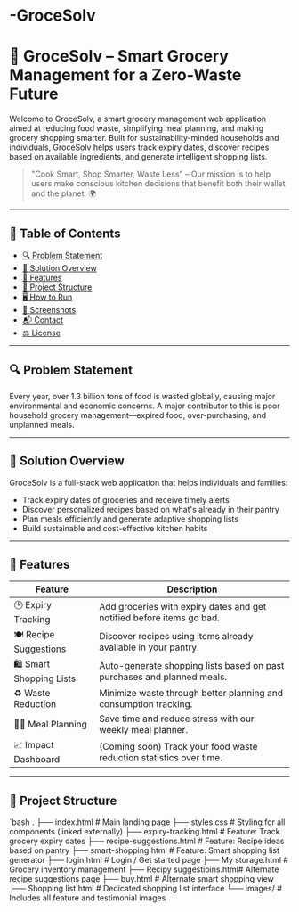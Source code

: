 # -GroceSolv
# 🛒 GroceSolv – Smart Grocery Management for a Zero-Waste Future

Welcome to GroceSolv, a smart grocery management web application aimed at reducing food waste, simplifying meal planning, and making grocery shopping smarter. Built for sustainability-minded households and individuals, GroceSolv helps users track expiry dates, discover recipes based on available ingredients, and generate intelligent shopping lists.

> "Cook Smart, Shop Smarter, Waste Less" – Our mission is to help users make conscious kitchen decisions that benefit both their wallet and the planet. 🌍

---

## 📌 Table of Contents

- [🔍 Problem Statement](#-problem-statement)
- [🚀 Solution Overview](#-solution-overview)
- [🌟 Features](#-features)
- [📁 Project Structure](#-project-structure)
- [🖥️ How to Run](#-how-to-run)
- [📸 Screenshots](#-screenshots)
- [📬 Contact](#-contact)
- [⚖️ License](#-license)

---

## 🔍 Problem Statement

Every year, over 1.3 billion tons of food is wasted globally, causing major environmental and economic concerns. A major contributor to this is poor household grocery management—expired food, over-purchasing, and unplanned meals.

---

## 🚀 Solution Overview

GroceSolv is a full-stack web application that helps individuals and families:

- Track expiry dates of groceries and receive timely alerts
- Discover personalized recipes based on what's already in their pantry
- Plan meals efficiently and generate adaptive shopping lists
- Build sustainable and cost-effective kitchen habits

---

## 🌟 Features

| Feature                  | Description                                                                 |
|--------------------------|-----------------------------------------------------------------------------|
| 🕒 Expiry Tracking        | Add groceries with expiry dates and get notified before items go bad.       |
| 🍽️ Recipe Suggestions     | Discover recipes using items already available in your pantry.             |
| 🛍️ Smart Shopping Lists   | Auto-generate shopping lists based on past purchases and planned meals.    |
| ♻️ Waste Reduction        | Minimize waste through better planning and consumption tracking.           |
| 👩‍🍳 Meal Planning         | Save time and reduce stress with our weekly meal planner.                   |
| 📈 Impact Dashboard       | (Coming soon) Track your food waste reduction statistics over time.         |

---

## 📁 Project Structure

`bash
.
├── index.html              # Main landing page
├── styles.css              # Styling for all components (linked externally)
├── expiry-tracking.html    # Feature: Track grocery expiry dates
├── recipe-suggestions.html # Feature: Recipe ideas based on pantry
├── smart-shopping.html     # Feature: Smart shopping list generator
├── login.html              # Login / Get started page
├── My storage.html         # Grocery inventory management
├── Recipy suggestioins.html# Alternate recipe suggestions page
├── buy.html                # Alternate smart shopping view
├── Shopping list.html      # Dedicated shopping list interface
└── images/                 # Includes all feature and testimonial images
